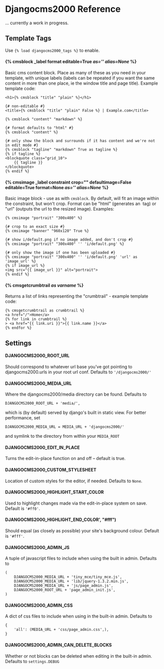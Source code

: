 # Djangocms2000 Reference

... currently a work in progress.

## Template Tags

Use `{% load djangocms2000_tags %}` to enable.

#### {% cmsblock _label format editable=True _as='' alias=None_ %}

Basic cms content block. Place as many of these as you need in your template, 
with unique labels (labels can be repeated if you want the same content in 
more than one place, ie the window title and page title). Example template code:
    
    <h1>{% cmsblock "title" "plain" %}</h1>
    
    {# non-editable #}
    <title>{% cmsblock "title" "plain" False %} | Example.com</title>

    {% cmsblock "content" "markdown" %}
    
    {# format defaults to "html" #}
    {% cmsblock "content" %}
    
    {# only show the block and surrounds if it has content and we're not in edit mode #}
    {% cmsblock "tagline" "markdown" True as tagline %}
    {% if tagline %}
    <blockquote class="grid_10">
        {{ tagline }}
    </blockquote>
    {% endif %}
    

#### {% cmsimage _label constraint crop="" defaultimage=False editable=True format=None _as='' alias=None_ %}

Basic image block - use as with `cmsblock`. By default, will fit an image within the constraint, but won't crop. Format can be "html" (generates an <img> tag) or "url" (outputs the url to the resized image). Examples:

    {% cmsimage "portrait" "300x400" %}

    {# crop to an exact size #}
    {% cmsimage "banner" "960x120" True %}
    
    {# show i/default.png if no image added, and don't crop #}
    {% cmsimage "portrait" "300x400" '' 'i/default.png' %}
    
    {# only show the image if one has been uploaded #}
    {% cmsimage "portrait" "300x400" '' 'i/default.png' 'url' as 'image_url' %}
    {% if image_url %}
    <img src="{{ image_url }}" alt="portrait">
    {% endif %}


#### {% cmsgetcrumbtrail _as varname_ %}

Returns a list of links representing the "crumbtrail" - example template code:

    {% cmsgetcrumbtrail as crumbtrail %}
    <a href="/">Home</a>
    {% for link in crumbtrail %}
    > <a href="{{ link.uri }}">{{ link.name }}</a>
    {% endfor %}


## Settings


#### DJANGOCMS2000_ROOT_URL

Should correspond to whatever url base you've got pointing to djangocms2000.urls
in your root url conf. Defaults to `'/djangocms2000/'`


#### DJANGOCMS2000_MEDIA_URL

Where the djangocms2000/media directory can be found. Defaults to

    DJANGOCMS2000_ROOT_URL + 'media/', 

which is (by default) served by django's built in static view. For better performance, set
    
    DJANGOCMS2000_MEDIA_URL = MEDIA_URL + 'djangocms2000/'
    
and symlink to the directory from within your `MEDIA_ROOT`


#### DJANGOCMS2000_EDIT_IN_PLACE

Turns the edit-in-place function on and off – default is true.


#### DJANGOCMS2000_CUSTOM_STYLESHEET

Location of custom styles for the editor, if needed. Defaults to `None`.


#### DJANGOCMS2000_HIGHLIGHT_START_COLOR

Used to highlight changes made via the edit-in-place system on save. Default is `'#ff0'`.

#### DJANGOCMS2000_HIGHLIGHT_END_COLOR', "#fff")

Should equal (as closely as possible) your site's background colour. Default is `'#fff'`.


#### DJANGOCMS2000_ADMIN_JS

A tuple of javascript files to include when using the built in admin. Defaults to

    (
        DJANGOCMS2000_MEDIA_URL + 'tiny_mce/tiny_mce.js',
        DJANGOCMS2000_MEDIA_URL + 'lib/jquery-1.3.2.min.js',
        DJANGOCMS2000_MEDIA_URL + 'js/page_admin.js',
        DJANGOCMS2000_ROOT_URL + 'page_admin_init.js',
    )


#### DJANGOCMS2000_ADMIN_CSS

A dict of css files to include when using in the built-in admin. Defaults to

    {
        'all': (MEDIA_URL + 'css/page_admin.css',),
    }


#### DJANGOCMS2000_ADMIN_CAN_DELETE_BLOCKS

Whether or not blocks can be deleted when editing in the built-in admin. Defaults to `settings.DEBUG`



